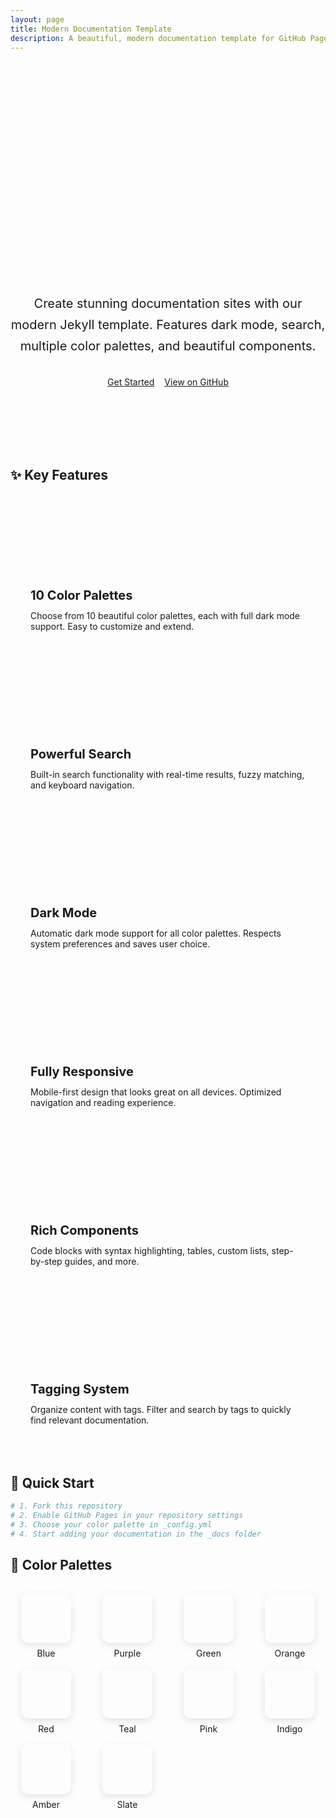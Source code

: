```yaml
---
layout: page
title: Modern Documentation Template
description: A beautiful, modern documentation template for GitHub Pages with stunning design and powerful features
---
```


<div class="hero-section">
  <h1 class="hero-title animate-fadeInUp">Beautiful Documentation Made Simple</h1>
  <p class="hero-description animate-fadeInUp animation-delay-200">Create stunning documentation sites with our modern Jekyll template. Features dark mode, search, multiple color palettes, and beautiful components.</p>
  
  <div class="hero-actions animate-fadeInUp animation-delay-400">
    <a href="{{ '/docs/getting-started/' | relative_url }}" class="btn btn-primary btn-lg">
      Get Started <i class="fas fa-arrow-right"></i>
    </a>
    <a href="https://github.com/yourusername/docs-template" class="btn btn-outline btn-lg">
      <i class="fab fa-github"></i> View on GitHub
    </a>
  </div>
</div>

## ✨ Key Features

<div class="features-grid">
  <div class="feature-card animate-fadeInUp">
    <div class="feature-icon">
      <i class="fas fa-paint-brush"></i>
    </div>
    <h3>10 Color Palettes</h3>
    <p>Choose from 10 beautiful color palettes, each with full dark mode support. Easy to customize and extend.</p>
  </div>
  
  <div class="feature-card animate-fadeInUp animation-delay-100">
    <div class="feature-icon">
      <i class="fas fa-search"></i>
    </div>
    <h3>Powerful Search</h3>
    <p>Built-in search functionality with real-time results, fuzzy matching, and keyboard navigation.</p>
  </div>
  
  <div class="feature-card animate-fadeInUp animation-delay-200">
    <div class="feature-icon">
      <i class="fas fa-moon"></i>
    </div>
    <h3>Dark Mode</h3>
    <p>Automatic dark mode support for all color palettes. Respects system preferences and saves user choice.</p>
  </div>
  
  <div class="feature-card animate-fadeInUp animation-delay-300">
    <div class="feature-icon">
      <i class="fas fa-mobile-alt"></i>
    </div>
    <h3>Fully Responsive</h3>
    <p>Mobile-first design that looks great on all devices. Optimized navigation and reading experience.</p>
  </div>
  
  <div class="feature-card animate-fadeInUp animation-delay-400">
    <div class="feature-icon">
      <i class="fas fa-code"></i>
    </div>
    <h3>Rich Components</h3>
    <p>Code blocks with syntax highlighting, tables, custom lists, step-by-step guides, and more.</p>
  </div>
  
  <div class="feature-card animate-fadeInUp animation-delay-500">
    <div class="feature-icon">
      <i class="fas fa-tags"></i>
    </div>
    <h3>Tagging System</h3>
    <p>Organize content with tags. Filter and search by tags to quickly find relevant documentation.</p>
  </div>
</div>

## 🚀 Quick Start

```bash
# 1. Fork this repository
# 2. Enable GitHub Pages in your repository settings
# 3. Choose your color palette in _config.yml
# 4. Start adding your documentation in the _docs folder
```

## 🎨 Color Palettes

<div class="palette-showcase">
  <div class="palette-item" data-palette="blue">
    <div class="palette-preview palette-blue"></div>
    <span>Blue</span>
  </div>
  <div class="palette-item" data-palette="purple">
    <div class="palette-preview palette-purple"></div>
    <span>Purple</span>
  </div>
  <div class="palette-item" data-palette="green">
    <div class="palette-preview palette-green"></div>
    <span>Green</span>
  </div>
  <div class="palette-item" data-palette="orange">
    <div class="palette-preview palette-orange"></div>
    <span>Orange</span>
  </div>
  <div class="palette-item" data-palette="red">
    <div class="palette-preview palette-red"></div>
    <span>Red</span>
  </div>
  <div class="palette-item" data-palette="teal">
    <div class="palette-preview palette-teal"></div>
    <span>Teal</span>
  </div>
  <div class="palette-item" data-palette="pink">
    <div class="palette-preview palette-pink"></div>
    <span>Pink</span>
  </div>
  <div class="palette-item" data-palette="indigo">
    <div class="palette-preview palette-indigo"></div>
    <span>Indigo</span>
  </div>
  <div class="palette-item" data-palette="amber">
    <div class="palette-preview palette-amber"></div>
    <span>Amber</span>
  </div>
  <div class="palette-item" data-palette="slate">
    <div class="palette-preview palette-slate"></div>
    <span>Slate</span>
  </div>
</div>

<style>
.hero-section {
  text-align: center;
  padding: 4rem 0;
  margin-bottom: 4rem;
}

.hero-title {
  font-size: 3.5rem;
  font-weight: 800;
  margin-bottom: 1.5rem;
  background: linear-gradient(135deg, var(--color-primary-600) 0%, var(--color-primary-400) 100%);
  -webkit-background-clip: text;
  -webkit-text-fill-color: transparent;
  background-clip: text;
}

.hero-description {
  font-size: 1.25rem;
  color: var(--color-text-secondary);
  max-width: 700px;
  margin: 0 auto 2rem;
  line-height: 1.7;
}

.hero-actions {
  display: flex;
  gap: 1rem;
  justify-content: center;
  flex-wrap: wrap;
}

.features-grid {
  display: grid;
  grid-template-columns: repeat(auto-fit, minmax(300px, 1fr));
  gap: 2rem;
  margin: 3rem 0;
}

.feature-card {
  background: var(--color-bg-secondary);
  padding: 2rem;
  border-radius: 12px;
  border: 1px solid var(--color-border);
  transition: all 0.3s ease;
}

.feature-card:hover {
  transform: translateY(-4px);
  box-shadow: 0 10px 30px rgba(0, 0, 0, 0.1);
  border-color: var(--color-primary-500);
}

.feature-icon {
  width: 60px;
  height: 60px;
  background: var(--color-primary-100);
  color: var(--color-primary-600);
  border-radius: 12px;
  display: flex;
  align-items: center;
  justify-content: center;
  font-size: 1.5rem;
  margin-bottom: 1.5rem;
}

[data-theme="dark"] .feature-icon {
  background: rgba(var(--color-primary-500), 0.2);
  color: var(--color-primary-400);
}

.feature-card h3 {
  font-size: 1.25rem;
  margin-bottom: 0.75rem;
}

.feature-card p {
  color: var(--color-text-secondary);
  margin: 0;
}

.palette-showcase {
  display: grid;
  grid-template-columns: repeat(auto-fit, minmax(100px, 1fr));
  gap: 1rem;
  margin: 2rem 0;
}

.palette-item {
  text-align: center;
  cursor: pointer;
  transition: transform 0.2s ease;
}

.palette-item:hover {
  transform: scale(1.05);
}

.palette-item .palette-preview {
  width: 80px;
  height: 80px;
  margin: 0 auto 0.5rem;
  border-radius: 12px;
  box-shadow: 0 4px 12px rgba(0, 0, 0, 0.1);
}

.palette-item span {
  font-size: 0.875rem;
  color: var(--color-text-secondary);
}
</style>